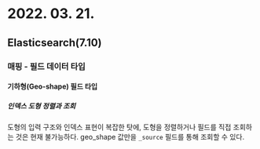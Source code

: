 # 2022. 03. 21.

## Elasticsearch(7.10)

### 매핑 - 필드 데이터 타입

#### 기하형(Geo-shape) 필드 타입

##### 인덱스 도형 정렬과 조회

도형의 입력 구조와 인덱스 표현이 복잡한 탓에, 도형을 정렬하거나 필드를 직접 조회하는 것은 현재 불가능하다. geo_shape 값만을 `_source` 필드를 통해 조회할 수 있다.